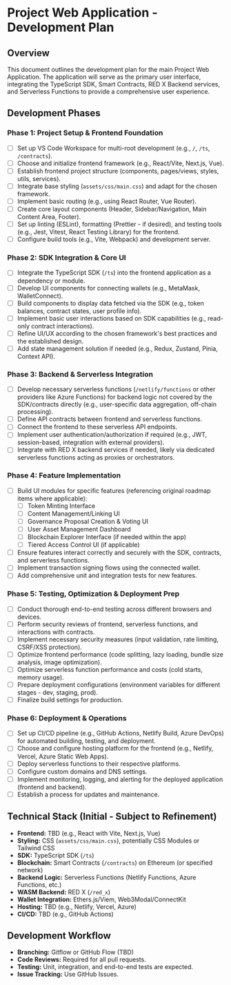 # Project Web Application - Development Plan

## Overview
This document outlines the development plan for the main Project Web Application. The application will serve as the primary user interface, integrating the TypeScript SDK, Smart Contracts, RED X Backend services, and Serverless Functions to provide a comprehensive user experience.

## Development Phases

### Phase 1: Project Setup & Frontend Foundation
- [ ] Set up VS Code Workspace for multi-root development (e.g., `/`, `/ts`, `/contracts`).
- [ ] Choose and initialize frontend framework (e.g., React/Vite, Next.js, Vue).
- [ ] Establish frontend project structure (components, pages/views, styles, utils, services).
- [ ] Integrate base styling (`assets/css/main.css`) and adapt for the chosen framework.
- [ ] Implement basic routing (e.g., using React Router, Vue Router).
- [ ] Create core layout components (Header, Sidebar/Navigation, Main Content Area, Footer).
- [ ] Set up linting (ESLint), formatting (Prettier - if desired), and testing tools (e.g., Jest, Vitest, React Testing Library) for the frontend.
- [ ] Configure build tools (e.g., Vite, Webpack) and development server.

### Phase 2: SDK Integration & Core UI
- [ ] Integrate the TypeScript SDK (`/ts`) into the frontend application as a dependency or module.
- [ ] Develop UI components for connecting wallets (e.g., MetaMask, WalletConnect).
- [ ] Build components to display data fetched via the SDK (e.g., token balances, contract states, user profile info).
- [ ] Implement basic user interactions based on SDK capabilities (e.g., read-only contract interactions).
- [ ] Refine UI/UX according to the chosen framework's best practices and the established design.
- [ ] Add state management solution if needed (e.g., Redux, Zustand, Pinia, Context API).

### Phase 3: Backend & Serverless Integration
- [ ] Develop necessary serverless functions (`/netlify/functions` or other providers like Azure Functions) for backend logic not covered by the SDK/contracts directly (e.g., user-specific data aggregation, off-chain processing).
- [ ] Define API contracts between frontend and serverless functions.
- [ ] Connect the frontend to these serverless API endpoints.
- [ ] Implement user authentication/authorization if required (e.g., JWT, session-based, integration with external providers).
- [ ] Integrate with RED X backend services if needed, likely via dedicated serverless functions acting as proxies or orchestrators.

### Phase 4: Feature Implementation
- [ ] Build UI modules for specific features (referencing original roadmap items where applicable):
    - [ ] Token Minting Interface
    - [ ] Content Management/Linking UI
    - [ ] Governance Proposal Creation & Voting UI
    - [ ] User Asset Management Dashboard
    - [ ] Blockchain Explorer Interface (if needed within the app)
    - [ ] Tiered Access Control UI (if applicable)
- [ ] Ensure features interact correctly and securely with the SDK, contracts, and serverless functions.
- [ ] Implement transaction signing flows using the connected wallet.
- [ ] Add comprehensive unit and integration tests for new features.

### Phase 5: Testing, Optimization & Deployment Prep
- [ ] Conduct thorough end-to-end testing across different browsers and devices.
- [ ] Perform security reviews of frontend, serverless functions, and interactions with contracts.
- [ ] Implement necessary security measures (input validation, rate limiting, CSRF/XSS protection).
- [ ] Optimize frontend performance (code splitting, lazy loading, bundle size analysis, image optimization).
- [ ] Optimize serverless function performance and costs (cold starts, memory usage).
- [ ] Prepare deployment configurations (environment variables for different stages - dev, staging, prod).
- [ ] Finalize build settings for production.

### Phase 6: Deployment & Operations
- [ ] Set up CI/CD pipeline (e.g., GitHub Actions, Netlify Build, Azure DevOps) for automated building, testing, and deployment.
- [ ] Choose and configure hosting platform for the frontend (e.g., Netlify, Vercel, Azure Static Web Apps).
- [ ] Deploy serverless functions to their respective platforms.
- [ ] Configure custom domains and DNS settings.
- [ ] Implement monitoring, logging, and alerting for the deployed application (frontend and backend).
- [ ] Establish a process for updates and maintenance.

## Technical Stack (Initial - Subject to Refinement)

- **Frontend:** TBD (e.g., React with Vite, Next.js, Vue)
- **Styling:** CSS (`assets/css/main.css`), potentially CSS Modules or Tailwind CSS
- **SDK:** TypeScript SDK (`/ts`)
- **Blockchain:** Smart Contracts (`/contracts`) on Ethereum (or specified network)
- **Backend Logic:** Serverless Functions (Netlify Functions, Azure Functions, etc.)
- **WASM Backend:** RED X (`/red_x`)
- **Wallet Integration:** Ethers.js/Viem, Web3Modal/ConnectKit
- **Hosting:** TBD (e.g., Netlify, Vercel, Azure)
- **CI/CD:** TBD (e.g., GitHub Actions)

## Development Workflow

- **Branching:** Gitflow or GitHub Flow (TBD)
- **Code Reviews:** Required for all pull requests.
- **Testing:** Unit, integration, and end-to-end tests are expected.
- **Issue Tracking:** Use GitHub Issues.